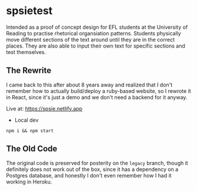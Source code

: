 # spsietest

Intended as a proof of concept design for EFL students at the University of Reading to practise rhetorical organsiation patterns.
Students physically move different sections of the text around until they are in the correct places. They are also able to
input their own text for specific sections and test themselves.

## The Rewrite

I came back to this after about 8 years away and realized that I don't remember how to actually build/deploy a ruby-based website, so I rewrote it in React, since it's just a demo and we don't need a backend for it anyway.

Live at: https://spsie.netlify.app

- Local dev

```
npm i && npm start
```

## The Old Code

The original code is preserved for posterity on the `legacy` branch, though it definitely does not work out of the box, since it has a dependency on a Postgres database, and honestly I don't even remember how I had it working in Heroku.
